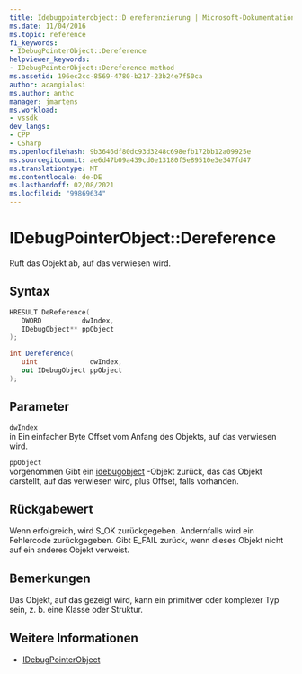 ```yaml
---
title: Idebugpointerobject::D ereferenzierung | Microsoft-Dokumentation
ms.date: 11/04/2016
ms.topic: reference
f1_keywords:
- IDebugPointerObject::Dereference
helpviewer_keywords:
- IDebugPointerObject::Dereference method
ms.assetid: 196ec2cc-8569-4780-b217-23b24e7f50ca
author: acangialosi
ms.author: anthc
manager: jmartens
ms.workload:
- vssdk
dev_langs:
- CPP
- CSharp
ms.openlocfilehash: 9b3646df80dc93d3248c698efb172bb12a09925e
ms.sourcegitcommit: ae6d47b09a439cd0e13180f5e89510e3e347fd47
ms.translationtype: MT
ms.contentlocale: de-DE
ms.lasthandoff: 02/08/2021
ms.locfileid: "99869634"
---
```

# <a name="idebugpointerobjectdereference"></a>IDebugPointerObject::Dereference
Ruft das Objekt ab, auf das verwiesen wird.

## <a name="syntax"></a>Syntax

```cpp
HRESULT DeReference( 
   DWORD          dwIndex,
   IDebugObject** ppObject
);
```

```csharp
int Dereference(
   uint             dwIndex,
   out IDebugObject ppObject
);
```

## <a name="parameters"></a>Parameter
`dwIndex`\
in Ein einfacher Byte Offset vom Anfang des Objekts, auf das verwiesen wird.

`ppObject`\
vorgenommen Gibt ein [idebugobject](../../../extensibility/debugger/reference/idebugobject.md) -Objekt zurück, das das Objekt darstellt, auf das verwiesen wird, plus Offset, falls vorhanden.

## <a name="return-value"></a>Rückgabewert
 Wenn erfolgreich, wird S_OK zurückgegeben. Andernfalls wird ein Fehlercode zurückgegeben. Gibt E_FAIL zurück, wenn dieses Objekt nicht auf ein anderes Objekt verweist.

## <a name="remarks"></a>Bemerkungen
 Das Objekt, auf das gezeigt wird, kann ein primitiver oder komplexer Typ sein, z. b. eine Klasse oder Struktur.

## <a name="see-also"></a>Weitere Informationen
- [IDebugPointerObject](../../../extensibility/debugger/reference/idebugpointerobject.md)
